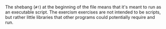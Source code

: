 The shebang (`#!`) at the beginning of the file means that it's meant to run as an executable script. The exercism exercises are not intended to be scripts, but rather little libraries that other programs could potentially require and run.
